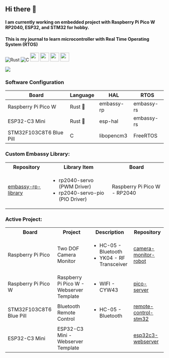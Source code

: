 ## Hi there 👋
#### I am currently working on embedded project with Raspberry Pi Pico W RP2040, ESP32, and STM32 for hobby. 
#### This is my journal to learn microcontroller with Real Time Operating System (RTOS)


![Rust](https://img.shields.io/badge/rust-%23000000.svg?style=for-the-badge&logo=rust&logoColor=white)
![C](https://img.shields.io/badge/c-%2300599C.svg?style=for-the-badge&logo=c&logoColor=white)
<img src ="https://user-images.githubusercontent.com/32474027/105848287-1c024f00-6022-11eb-8a6f-6bdae761b44d.jpg" height=28)>
<img src ="https://substackcdn.com/image/fetch/f_auto,q_auto:good,fl_progressive:steep/https%3A%2F%2Fbucketeer-e05bbc84-baa3-437e-9518-adb32be77984.s3.amazonaws.com%2Fpublic%2Fimages%2F8b0afbee-2dcd-4ab4-8cb9-659a0fabc755_359x198.png" height=28)>
<img src ="https://m.media-amazon.com/images/S/abs-image-upload-na/d/AmazonStores/A1F83G8C2ARO7P/4087e55f2f303ebc54d6fa96c58fe3cc.w980.h290._CR0%2C47%2C980%2C196_SX980_.jpg" height=28)>
<img src ="https://developer.espressif.com/img/espressif_logo_contour.png" height=28)>

<img src="https://github-readme-stats.vercel.app/api/top-langs/?username=tutla53&layout=compact&theme=github_dark&hide=Makefile,CMake,RPC&size_weight=0.5&count_weight=0.5" align="center"/>

### Software Configuration
|Board|Language|HAL|RTOS|
|-----|--------|---|----|
|Raspberry Pi Pico W|Rust 🦀|embassy-rp|embassy-rs|
|ESP32-C3 Mini|Rust 🦀|esp-hal|embassy-rs|
|STM32F103C8T6 Blue Pill|C|libopencm3|FreeRTOS|

### Custom Embassy Library:
<table>
<tr> 
  <th> Repository</th> 
  <th> Library Item</th> 
  <th> Board</th> 
</tr>
<tr> 
  <td> <a href= https://github.com/tutla53/embassy-rp-library.git>embassy-rp-library</a> </td>
  <td>
    <ul>
      <li>rp2040-servo (PWM Driver)</li>
      <li>rp2040-servo-pio (PIO Driver)</li>
     </ul>  
  </td> 
  <td> Raspberry Pi Pico W - RP2040</td>
</tr>
  
</table>

### Active Project:

<table>
  <tr> 
    <th> Board</th> 
    <th> Project </th>
    <th> Description </th>
    <th> Repository</th> 
  </tr>
  <tr> 
    <td> Raspberry Pi Pico</td>
    <td> Two DOF Camera Monitor</td> 
    <td> 
      <ul>
        <li>HC-05 - Bluetooth</li>
        <li>YK04 - RF Transceiver</li>
      </ul> 
    </td>
    <td> <a href="https://github.com/tutla53/camera-monitor-robot">camera-monitor-robot</a>   </td>
  </tr>

  <tr> 
    <td> Raspberry Pi Pico W</td>
    <td> Raspberry Pi Pico W - Webserver Template</td> 
    <td> 
      <ul>
      <li> WIFI - CYW43 </li>
      <ul>
    </td>
  <td> <a href= https://github.com/tutla53/pico-server.git>pico-server</a> </td>
  </tr>
  
  <tr> 
    <td> STM32F103C8T6 Blue Pill</td>
    <td> Bluetooth Remote Control</td> 
    <td> 
      <ul>
      <li> HC-05 - Bluetooth </li>
      <ul>
    </td>
    <td> <a href="https://github.com/tutla53/remote-control-stm32.git">remote-control-stm32</a>   </td>
  </tr>

  <tr> 
    <td> ESP32-C3 Mini</td>
    <td> ESP32-C3 Mini - Webserver Template</td> 
    <td> 
    </td>
    <td> <a href="https://github.com/tutla53/esp32c3-server">esp32c3-webserver</a>   </td>
  </tr>

</table>

